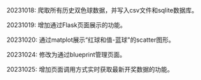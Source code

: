 20231018: 爬取所有历史双色球数据，并写入csv文件和sqlite数据库。

20231019: 增加通过Flask页面展示的功能。

20231020: 通过matplot展示“红球和值-蓝球"的scatter图形。

20231024: 修改为通过blueprint管理页面。

20231025: 增加页面调用方式实时获取最新开奖数据的功能。
